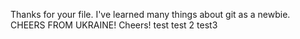 Thanks for your file. I've learned many things about git as a newbie.
 CHEERS FROM UKRAINE! Cheers!
 test
test 2
test3
